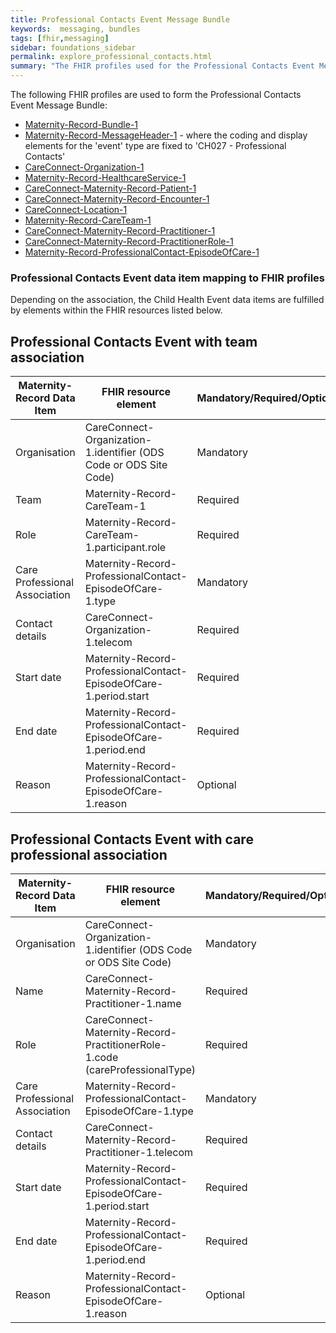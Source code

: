 ```yaml
---
title: Professional Contacts Event Message Bundle
keywords:  messaging, bundles
tags: [fhir,messaging]
sidebar: foundations_sidebar
permalink: explore_professional_contacts.html
summary: "The FHIR profiles used for the Professional Contacts Event Message Bundle"
---
```


The following FHIR profiles are used to form the Professional Contacts Event Message Bundle:

- [Maternity-Record-Bundle-1](https://fhir.nhs.uk/STU3/StructureDefinition/Maternity-Record-Bundle-1)
- [Maternity-Record-MessageHeader-1](https://fhir.nhs.uk/STU3/StructureDefinition/Maternity-Record-MessageHeader-1) - where the coding and display elements for the 'event' type are fixed to 'CH027 - Professional Contacts'
- [CareConnect-Organization-1](https://fhir.hl7.org.uk/STU3/StructureDefinition/CareConnect-Organization-1)
- [Maternity-Record-HealthcareService-1](https://fhir.nhs.uk/STU3/StructureDefinition/Maternity-Record-HealthcareService-1)
- [CareConnect-Maternity-Record-Patient-1](https://fhir.nhs.uk/STU3/StructureDefinition/CareConnect-Maternity-Record-Patient-1)
- [CareConnect-Maternity-Record-Encounter-1](https://fhir.nhs.uk/STU3/StructureDefinition/CareConnect-Maternity-Record-Encounter-1)
- [CareConnect-Location-1](https://fhir.hl7.org.uk/STU3/StructureDefinition/CareConnect-Location-1)
- [Maternity-Record-CareTeam-1](https://fhir.nhs.uk/STU3/StructureDefinition/Maternity-Record-CareTeam-1)
- [CareConnect-Maternity-Record-Practitioner-1](https://fhir.nhs.uk/STU3/StructureDefinition/CareConnect-Maternity-Record-Practitioner-1)
- [CareConnect-Maternity-Record-PractitionerRole-1](https://fhir.nhs.uk/STU3/StructureDefinition/CareConnect-Maternity-Record-PractitionerRole-1)
- [Maternity-Record-ProfessionalContact-EpisodeOfCare-1](https://fhir.nhs.uk/STU3/StructureDefinition/Maternity-Record-ProfessionalContact-EpisodeOfCare-1)

### Professional Contacts Event data item mapping to FHIR profiles ###

Depending on the association, the Child Health Event data items are fulfilled by elements within the FHIR resources listed below.

## Professional Contacts Event with team association ##
                                                                                                   
| Maternity-Record Data Item                 | FHIR resource element                                                                            | Mandatory/Required/Optional |
|-------------------------------|--------------------------------------------------------------------------------------------------|-----------------------------|
| Organisation                  | CareConnect-Organization-1.identifier (ODS Code or ODS Site Code)                       | Mandatory                    |
| Team                          | Maternity-Record-CareTeam-1                                                              | Required                   |
| Role                          | Maternity-Record-CareTeam-1.participant.role                                      | Required                   |
| Care Professional Association | Maternity-Record-ProfessionalContact-EpisodeOfCare-1.type                                                                         | Mandatory                   |
| Contact details             | CareConnect-Organization-1.telecom                                                              | Required                    |
| Start date                    | Maternity-Record-ProfessionalContact-EpisodeOfCare-1.period.start                                                                 | Required                   |
| End date                      | Maternity-Record-ProfessionalContact-EpisodeOfCare-1.period.end                                                                   | Required                   |
| Reason                        | Maternity-Record-ProfessionalContact-EpisodeOfCare-1.reason                                                                   | Optional                   |

## Professional Contacts Event with care professional association ##  
                                                                                                
| Maternity-Record Data Item                 | FHIR resource element                                                                            | Mandatory/Required/Optional |
|-------------------------------|--------------------------------------------------------------------------------------------------|-----------------------------|
| Organisation                  | CareConnect-Organization-1.identifier (ODS Code or ODS Site Code)                       | Mandatory                    |
| Name                          | CareConnect-Maternity-Record-Practitioner-1.name                                                              | Required                    |
| Role                          | CareConnect-Maternity-Record-PractitionerRole-1.code (careProfessionalType)                                       | Required                  |
| Care Professional Association | Maternity-Record-ProfessionalContact-EpisodeOfCare-1.type                                                                         | Mandatory                   |
| Contact details              | CareConnect-Maternity-Record-Practitioner-1.telecom                                                           | Required                    |
| Start date                    | Maternity-Record-ProfessionalContact-EpisodeOfCare-1.period.start                                                                 | Required                   |
| End date                      | Maternity-Record-ProfessionalContact-EpisodeOfCare-1.period.end                                                                   | Required                   |
| Reason                        | Maternity-Record-ProfessionalContact-EpisodeOfCare-1.reason                                                                   | Optional                   |